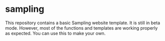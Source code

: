 # sampling
This repository contains a basic Sampling website template. It is still in beta mode. However, most of the functions and templates are working properly as expected. You can use this to make your own. 
